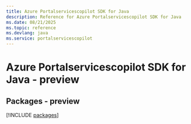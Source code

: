 ```yaml
---
title: Azure Portalservicescopilot SDK for Java
description: Reference for Azure Portalservicescopilot SDK for Java
ms.date: 08/21/2025
ms.topic: reference
ms.devlang: java
ms.service: portalservicescopilot
---
```

# Azure Portalservicescopilot SDK for Java - preview
## Packages - preview
[!INCLUDE [packages](portalservicescopilot-index.md)]
